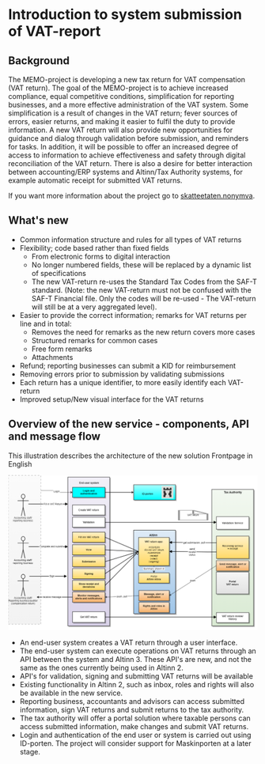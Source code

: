 # Introduction to system submission of VAT-report

## Background

The MEMO-project is developing a new tax return for VAT compensation (VAT return). The goal of the MEMO-project is to achieve increased compliance, equal competitive conditions, simplification for reporting businesses, and a more effective administration of the VAT system.
Some simplification is a result of changes in the VAT return; fever sources of errors, easier returns, and making it easier to fulfil the duty to provide information.
A new VAT return will also provide new opportunities for guidance and dialog through validation before submission, and reminders for tasks. In addition, it will be possible to offer an increased degree of access to information to achieve effectiveness and safety through digital reconciliation of the VAT return. There is also a desire for better interaction between accounting/ERP systems and Altinn/Tax Authority systems, for example automatic receipt for submitted VAT returns.

If you want more information about the project go to [skatteetaten.nonymva](http://www.skatteetaten.no/nymva).

## What's new

- Common information structure and rules for all types of VAT returns
- Flexibility; code based rather than fixed fields
  - From electronic forms to digital interaction
  - No longer numbered fields, these will be replaced by a dynamic list of specifications
  - The new VAT-return re-uses the Standard Tax Codes from the SAF-T standard. (Note: the new VAT-return must not be confused with the SAF-T Financial file. Only the codes will be re-used - The VAT-return will still be at a very aggregated level).
- Easier to provide the correct information; remarks for VAT returns per line and in total:
  - Removes the need for remarks as the new return covers more cases
  - Structured remarks for common cases
  - Free form remarks
  - Attachments
- Refund; reporting businesses can submit a KID for reimbursement
- Removing errors prior to submission by validating submissions
- Each return has a unique identifier, to more easily identify each VAT-return
- Improved setup/New visual interface for the VAT returns

## Overview of the new service - components, API and message flow

This illustration describes the architecture of the new solution
Frontpage in English

![VAT_return_overview.png](VAT_return_overview.png)

- An end-user system creates a VAT return through a user interface.
- The end-user system can execute operations on VAT returns through an API between the system and Altinn 3. These API's are new, and not the same as the ones currently being used in Altinn 2.
- API's for validation, signing and submitting VAT returns will be available
- Existing functionality in Altinn 2, such as inbox, roles and rights will also be available in the new service.
- Reporting business, accountants and advisors can access submitted information, sign VAT returns and submit returns to the tax authority.
- The tax authority will offer a portal solution where taxable persons can access submitted information, make changes and submit VAT returns.
- Login and authentication of the end user or system is carried out using ID-porten. The project will consider support for Maskinporten at a later stage.

